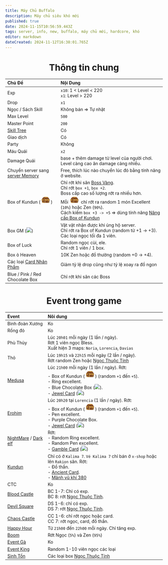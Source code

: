 ```yaml
---
title: Máy Chủ Buffalo
description: Máy chủ siêu khó mới
published: true
date: 2024-11-15T10:56:59.443Z
tags: server, info, new, buffalo, máy chủ mới, hardcore, khó
editor: markdown
dateCreated: 2024-11-12T16:38:01.765Z
---
```


<div align="center"/>

# Thông tin chung

| Chủ Đề | Nội Dung |
|:-------|:---------|
| Exp  | `x10`: 1 < Level < 220<br>`x1`: Level > 220 |
| Drop | `x1` |
| Ngọc / Sách Skill | Không bán => Tự nhặt |
| Max Level | `500` |
| Master Point | `200` |
| [Skill Tree](/vi/skill-tree) | Có |
| Giao dịch | Có |
| Party | Không |
| Máu Quái | `x2` |
| Damage Quái | base + thêm damage từ level của người chơi. Level càng cao ăn damage càng nhiều. |
| Chuyển server sang [server Memory](/vi/server/memory) | Free, thích lúc nào chuyển lúc đó bằng tính năng ở website. |
| Box of Kundun (![box_kundun.png](/assets/box_kundun.png)) | Chỉ rớt khi săn [Boss Vàng](/vi/event/golden-boss).<br>Chỉ rớt `box +1`, `box +2`.<br>Boss cấp cao số lượng rớt ra nhiều hơn.<br>Mỗi ![box_kundun.png](/assets/box_kundun.png) chỉ rớt ra random 1 món Excellent (`10%`) hoặc Zen (`90%`).<br>Cách kiếm `box +3 -> +5` => dùng tính năng [Nâng cấp Box of Kundun](/vi/craft/upgrade-box-kundun) |
| Box GM (![](https://mu0rs.com/item_images/14/52.gif)) | Vật vật nhận được khi ủng hộ server.<br>Chỉ rớt ra Box of Kundun (random từ +1 -> +3).<br>Các loại ngọc tối đa 1 viên. |
| Box of Luck | Random ngọc cùi, ele.<br>Chỉ rớt 1 viên / 1 box. |
| Box ò Heaven | 10K Zen hoặc đồ thường (random +0 -> +4). |
| Các loại [Card Nhân Phẩm](https://wiki.mu0rs.com/vi/craft#xoay-th%E1%BA%BB-nh%C3%A2n-ph%E1%BA%A9m) | Giảm tỷ lệ drop cũng như tỷ lệ xoay ra đồ ngon |
| Blue / Pink / Red Chocolate Box | Chỉ rớt khi săn các Boss |

# Event trong game
| Event | Nôi dung |
|:------|:---------|
| Binh đoàn Xương | Ko |
| Rồng đỏ | Ko |
| Phù Thủy | Lúc `20h01` mỗi ngày (1 lần / ngày).<br>Rớt 1 viên ngọc Bless.<br>Xuất hiện 3 maps: `Noria`, `Lorencia`, `Davias`
| Thỏ | Lúc `19h15` và `22h15` mỗi ngày (2 lần / ngày).<br>Rớt random Zen hoặc [Ngọc Thuộc Tính](/vi/craft/jewel-of-elements) |
| [Medusa](/vi/monsters/medusa) |  Lúc `21h00` mỗi ngày (1 lần / ngày). Rớt:<br>- Box of Kundun (![box_kundun.png](/assets/box_kundun.png)) (random `+1` đến `+5`).<br>- Ring excellent.<br>- Blue Chocolate Box (![](https://mu0rs.com/item_images/14/34.gif)).<br>- [Jewel Card](/vi/craft/jewel-card) (![](https://mu0rs.com/item_images/14/146.gif)) |
| [Erohim](/vi/monsters/erohim) | Lúc `20h20` tại `Lorencia` (1 lần / ngày). Rớt:<br>- Box of Kundun (![box_kundun.png](/assets/box_kundun.png)) (random `+1` đến `+5`).<br>- Pen excellent.<br>- Purple Chocolate Box.<br>- [Jewel Card](/vi/craft/jewel-card) (![](https://mu0rs.com/item_images/14/146.gif)) |
| [NightMare](/vi/monsters/night-mare) / [Dark elf](/vi/monsters/dark-elf) | Rớt:<br>- Random Ring excellent.<br>- Random Pen excellent.<br>- [Gamble Card](/vi/craft/gamble-card) (![](https://mu0rs.com/item_images/14/147.gif)) |
| [Kundun](/vi/monsters/kundun) | Chỉ có ở `Kalima 7`. `Vé Kalima 7` chỉ bán ở `x-shop` hoặc lên `Rakion` săn. Rớt:<br>- Đồ thần.<br>- [Ancient Card](/vi/craft/ancient-card).<br>- [Mãnh vũ khí 380](/vi/craft/380-weapon-fragment) |
| CTC | Ko |
| [Blood Castle](/vi/events/blood-castle) | BC 1-7: Chỉ có exp.<br>BC 8: rớt [Ngọc Thuộc Tính](/vi/craft/jewel-of-elements). |
| [Devil Square](/v1/events/devil-square) | DS 1-6: chỉ có exp.<br>DS 7: rớt [Ngọc Thuộc Tính](/vi/craft/jewel-of-elements). |
| [Chaos Castle](/vi/events/chaos-castle) | CC 1-6: chỉ rớt ngọc hoặc card.<br>CC 7: rớt ngọc, card, đồ thần. |
| [Happy Hour](/vi/events/happy-hour) | Từ `21h00` đến `22h00` mỗi ngày. Chỉ tăng exp. |
| [Boom](/vi/events/boom) | Rớt Ngọc (`5%`) và Zen (`95%`) |
| [Event Gà](/vi/events/chicken) | Ko |
| [Event King](/vi/events/king) | Random 1-10 viên ngọc các loại |
| [Sinh Tồn](/vi/events/survale) | Các loại box [Ngọc Thuộc Tính](/vi/craft/jewel-of-elements) |